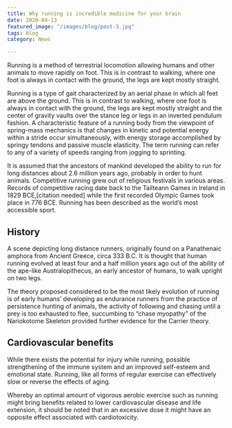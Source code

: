 ```yaml
---
title: Why running is incredible medicine for your brain
date: 2020-04-13
featured_image: "/images/blog/post-3.jpg"
tags: blog
category: News

---
```

Running is a method of terrestrial locomotion allowing humans and other animals to move rapidly on foot. This is in contrast to walking, where one foot is always in contact with the ground, the legs are kept mostly straight.

Running is a type of gait characterized by an aerial phase in which all feet are above the ground. This is in contrast to walking, where one foot is always in contact with the ground, the legs are kept mostly straight and the center of gravity vaults over the stance leg or legs in an inverted pendulum fashion. A characteristic feature of a running body from the viewpoint of spring-mass mechanics is that changes in kinetic and potential energy within a stride occur simultaneously, with energy storage accomplished by springy tendons and passive muscle elasticity. The term running can refer to any of a variety of speeds ranging from jogging to sprinting.

It is assumed that the ancestors of mankind developed the ability to run for long distances about 2.6 million years ago, probably in order to hunt animals. Competitive running grew out of religious festivals in various areas. Records of competitive racing date back to the Tailteann Games in Ireland in 1829 BCE,[citation needed] while the first recorded Olympic Games took place in 776 BCE. Running has been described as the world’s most accessible sport.

## History

A scene depicting long distance runners, originally found on a Panathenaic amphora from Ancient Greece, circa 333 B.C.
It is thought that human running evolved at least four and a half million years ago out of the ability of the ape-like Australopithecus, an early ancestor of humans, to walk upright on two legs.

The theory proposed considered to be the most likely evolution of running is of early humans’ developing as endurance runners from the practice of persistence hunting of animals, the activity of following and chasing until a prey is too exhausted to flee, succumbing to “chase myopathy” of the Nariokotome Skeleton provided further evidence for the Carrier theory.

## Cardiovascular benefits

While there exists the potential for injury while running, possible strengthening of the immune system and an improved self-esteem and emotional state. Running, like all forms of regular exercise can effectively slow or reverse the effects of aging.

Whereby an optimal amount of vigorous aerobic exercise such as running might bring benefits related to lower cardiovascular disease and life extension, it should be noted that in an excessive dose it might have an opposite effect associated with cardiotoxicity.